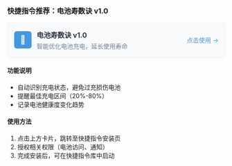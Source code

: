 ### 快捷指令推荐：电池寿数诀 v1.0
<!-- 卡片样式：白色背景+阴影，点击区域触发快捷指令 -->
<div style="background:#f8f9fa;border-radius:8px;padding:16px;margin:8px 0;box-shadow:0 1px 3px rgba(0,0,0,0.1);cursor:pointer;" onclick="window.open(' https://www.icloud.com/shortcuts/68ef0ad308104b7690af38cc1a1cf8f5','_blank')">
  <div style="display:flex;align-items:center;gap:12px;">
    <!-- 图标（可替换为电池相关图片链接） -->
    <div style="width:40px;height:40px;background:#4299e1;border-radius:6px;display:flex;align-items:center;justify-content:center;color:white;font-size:20px;">🔋</div>
    <div style="flex:1;">
      <h4 style="margin:0;color:#2d3748;font-size:16px;">电池寿数诀 v1.0</h4>
      <p style="margin:4px 0 0;color:#718096;font-size:14px;">智能优化电池充电，延长使用寿命</p>
    </div>
    <span style="color:#4299e1;font-size:14px;">点击使用 →</span>
  </div>
</div>

#### 功能说明
- 自动识别充电状态，避免过充损伤电池
- 提醒最佳充电区间（20%-80%）
- 记录电池健康度变化趋势

#### 使用方法
1. 点击上方卡片，跳转至快捷指令安装页
2. 授权相关权限（电池访问、通知）
3. 完成安装后，可在快捷指令库中启动
